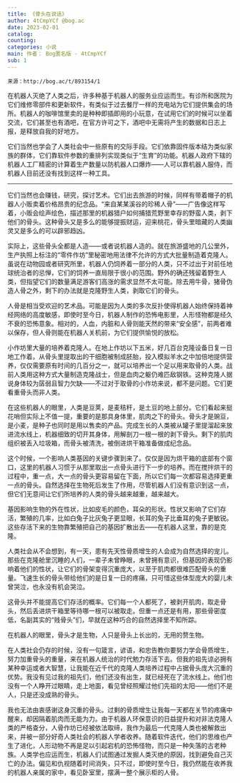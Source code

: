 ```yaml
---
title: 《骨头在说话》
author: 4tCmpYCf @bog.ac
date: 2023-02-01
catalog: 
counting: 
categories: 小说
main: 作者： Bog匿名版 - 4tCmpYCf
sub: 1
---
```

    来源：http://bog.ac/t/893154/1

在机器人灭绝了人类之后，许多种基于机器人的服务业应运而生。有诊所和医院为它们维修零部件和更新软件，有类似于过去餐厅一样的充电站为它们提供集会的场所。机器人的咖啡馆里卖的是种种即插即用的小玩意，在试用它们的时候可以坐着交流，它们甚至也有酒吧，在官方许可之下，酒吧中无需将产生的数据和日志上报，是释放自我的好地方。

它们当然也学会了人类社会中一些原有的交际手段。它们依靠固件版本结为类似家族的群体，它们靠软件参数的重排列实现类似于“生育”的功能。机器人政府下辖的机器人工厂精密的计算着生产数量以防机器人口爆炸——人可以靠机器人服侍，而机器人目前还没有找到这样一种工具。

---
它们当然也会赚钱，研究，探讨艺术。它们出去旅游的时候，同样有带着帽子的机器人小贩卖着价格昂贵的纪念品。“来自某某溪谷的珍稀人骨”——广告像这样写着，小贩会绘声绘色，描述那里的机器猎户如何捕猎荒野里幸存的野蛮人类，剥下他们的骨头。这种骨头又是多么的能够提振财运，迎来桃花，骨头里暗藏的人类幽灵又是多么的可以辟邪趋凶。

实际上，这些骨头全都是人造——或者说机器人造的。就在旅游盛地的几公里外，生产执照上标注的“零件作坊”里秘密地用法律不允许的方式大批量制造着克隆人。虽说在动物园或者研究所里，机器人仍饲养着一部分的人类，只不过出于对前任地球统治者的忌惮，它们的饲养一直局限于很小的范围。野外的确还残留着野生人类，但指望它们的数量满足游客们高涨的需求显然不太可能。除去用牛骨，猪骨伪造人骨之外，剩下的办法就是克隆野生人类，剥取它们的骨头。

人骨是相当受欢迎的艺术品。可能是因为人类的多次反扑使得机器人始终保持着神经网络的高度敏感，即使时至今日，机器人制作的恐怖电影里，人形怪物都是经久不衰的恐怖意象。相对的，人血，内脏和人骨则能天然的带来“安全感”，前两者难以保存，但人骨则能在机器人关机前，为它们提供愉悦的放松。

小作坊里大量的培养着克隆人。在地上作坊以下五米，好几百台克隆设备日复一日地工作着。从骨头里提取出的干细胞被制成胚胎，投入模拟羊水之中加倍地提供营养，仅仅需要原有时间的几百分之一，就可以培养出一个足以用来取骨的人类。战前人类用这种方式大量制造克隆战士，但是血肉之躯仍难匹敌钢铁。这种克隆人据说身体较为孱弱且智力欠缺——不过对于取骨的小作坊来说，都不是问题。它们更看重骨头而非人类。

在这些机器人的眼里，人类是豆荚，是麦秸秆，是土豆的地上部分。它们看起来挺花哨但实际上不值一提，重要的是那具身体里，肌肉之下的骨头。骨头才是豌豆，是小麦，是种子也同时是用以售卖的产品。完成生长的人类被从罐子里提溜起来放进流水线上，机器细致的切开其身体，用解剖刀一根一根的剥下骨头。剩下的肌肉组织被丢入垃圾箱，而骨头被清洗，被倒进烘干箱准备做成纪念品。

这个时候，一个影响人类基因的关键步骤到来了。仅仅是因为烘干箱的底部有个窗口，这里的机器人习惯于从那里取出一点骨头进行下一步的培养。而在搅拌烘干的过程中，重一点，大一点的骨头更容易留在下面，所以它们每一次都容易选择更重一点的骨头。自然选择在生物死后发生了作用，尽管机器人们没有意识到这一点，但它们无意间让它们所培养的人类的骨头越来越重，越来越大。

基因影响生物的外在性状，比如皮毛的颜色，耳朵的形状。性状又影响了它们存活，繁殖的几率，比如白兔子比灰兔子更显眼，长耳的兔子比垂耳的兔子更敏锐。这些存活下来的生物靠繁殖把自己的基因扩散出去——在机器人这里，靠的是克隆。

人类社会从不会想到，有一天，患有先天性骨质增生的人会成为自然选择的宠儿。那些在克隆舱里沉睡的人们，一辈子未曾睁眼，未曾拥有意识，但基因的表现仍影响着他们的性状，让它们的骨架变得沉重庞大，以至于肌肉都很难匹配骨头的重量。飞速生长的骨头带给他们的是日复一日的疼痛，只可惜这些体型庞大的婴儿未曾哭泣，也永没有机会哭泣。

这骨头并不能提高它们存活的概率。它们每一个人都死了，被剥开肌肉，取走骨头，然后丢进烘干箱里等待哪一根可以被取走。但重一点还是有用，那些骨密度低，名副其实的“贱骨头”们，早就在这种巧合的自然选择里不知所踪。

在机器人的眼里，骨头才是生物，人只是骨头上长出的，无用的赘生物。

在人类社会仍存的时候，没有一句箴言，谚语，和忠告教你要努力学会骨质增生，努力加重骨头的重量，来在机器人统治的时代勉力存活下去。但我的祖先谅必拥有某种幸运或者大智慧，让我能在近千代的克隆人类培养过程中占据骨头庞大沉重的优势。我没有见过我的祖先们，他们还没有出生，就已经死在了流水线上。他们也没有一个人睁开过眼睛，走上地面，看见曾经照耀过他们先祖的太阳——他们不是人，只是还没成熟的骨头。

我也无法由衷感谢这身沉重的骨头。过剩的骨质增生让我每一天都在关节的疼痛中醒来，却因隔着肌肉而无能为力。由于机器人环保意识的日益提升和对非法克隆人类的严格查分，人骨作坊已经被依法取缔，我作为最后一代克隆人类也被解救出来，并被一部分好奇人类社会的机器人学者收养。随着软件迭代，他们的思维也产生了进化，人形动物不再是足以引起宕机的恐怖怪物，而只是一种失落的古老种族。人类学也应运而生，机器人们试图通过发掘人类灭绝的原因，找到避免自己灭亡的办法。偏见和仇视随着时间消失，只不过，即使时至今日，我仍然能在收养我的机器人亲属的家中，看见卧室里，摆满一整个展示柜的人骨。
